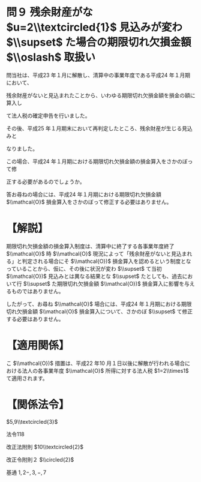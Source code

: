 # 問９ 残余財産がな $u=2\\textcircled{1}$ 見込みが変わ $\\supset$ た場合の期限切れ欠損金額 $\\oslash$ 取扱い

問当社は、平成23 年１月に解散し、清算中の事業年度である平成24 年１月期において、

残余財産がないと見込まれたことから、いわゆる期限切れ欠損金額を損金の額に算入し

て法人税の確定申告を行いました。

その後、平成25 年１月期末において再判定したところ、残余財産が生じる見込みと

なりました。

この場合、平成24 年１月期における期限切れ欠損金額の損金算入をさかのぼって修

正する必要があるのでしょうか。

答お尋ねの場合には、平成24 年１月期における期限切れ欠損金額 $\\mathcal{O}$ 損金算入をさかのぼって修正する必要はありません。

# 【解説】

期限切れ欠損金額の損金算入制度は、清算中に終了する各事業年度終了 $\\mathcal{O}$ 時 $\\mathcal{O}$ 現況によって「残余財産がないと見込まれる」と判定される場合にそ $\\mathcal{O})$ 損金算入を認めるという制度となっていることから、仮に、その後に状況が変わ $\\supset$ て当初 $\\mathcal{O})$ 見込みとは異なる結果とな $\\supset$ たとしても、過去において行 $\\supset$ た期限切れ欠損金額 $\\mathcal{O})$ 損金算入に影響を与えるものではありません。

したがって、お尋ね $\\mathcal{O}$ 場合には、平成24 年１月期における期限切れ欠損金額 $\\mathcal{O}$ 損金算入について、さかのぼ $\\supset$ て修正する必要はありません。

# 【適用関係】

こ $\\mathcal{O})$ 措置は、平成22 年10 月１日以後に解散が行われる場合における法人の各事業年度 $\\mathcal{O}$ 所得に対する法人税 $1=2\\times1$ て適用されます。

# 【関係法令】

$5,9\\textcircled{3}$

法令118

改正法附則 $10\\textcircled{2}$

改正令附則２ $\\circled{2}$

基通 $1,2-,3,-,7$
